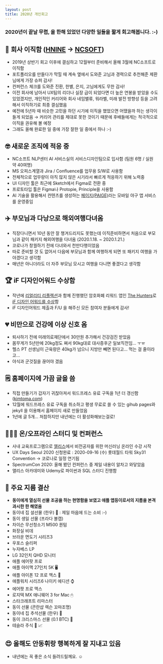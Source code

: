 ```yaml
---
layout: post
title: 2020년 개인회고
---
```


### 2020년이 끝날 무렵, 올 한해 있었던 다양한 일들을 짧게 회고해봅니다. :-)



## 🏢 회사 이직함 ([HNINE](https://hnine.com/) → [NCSOFT](https://kr.ncsoft.com/kr/index.do))

- 2019년 상반기 회고 이후에 결심하고 12월부터 준비해서 올해 3월에 NC소프트로 이직함
- 포트폴리오를 만들다가 막힐 때 계속 옆에서 도와준 고님과 경력으로 추천해준 제환님에게 가장 슈퍼 감사!
- 컨퍼런스 체크를 도와준 진환, 한별, 은지, 고님에게도 무한 감사!
- 이전 회사에 남아서 UX팀의 리더나 실장 급이 되었다면 더 높은 연봉을 받았을 수도 있었겠지만,
  개인적인 커리어와 회사 네임밸류, 워라벨, 미래 발전 방향성 등을 고려해서 이직하기로 최종 결심했음
- 예전에 5년차 때 비슷한 고민을 하던 시기에 이직을 했었으면 어땠을까 하는 생각이 들게 되었음 
  → 커리어 관리를 제대로 못한 것이기 때문에 후배들에게는 적극적으로 이직을 권유해 볼 예정
- 그래도 올해 완료한 일 중에 가장 잘한 일 중에서 하나 :-)



## 🤓 새로운 조직에 적응 중

- NC소프트 NLP센터 AI 서비스실의 서비스디자인팀으로 입사함 (팀원 6명 / 실원 약 40여명)
- MS 오피스계열과 Jira / Confluence를 업무용 S/W로 사용함
- 전체적으로 업무량이 아직 많지 않은 시기라서 빠르게 적응하기 위해 노력중
- UI 디자인 툴은 최근에 Sketch에서 Figma로 전환 중
- 프로토타입 툴은 Figma나 Protopie, Principle을 사용함
- AI 기술을 활용해서 컨텐츠를 생성하는 [페이지(PAIGE)](https://paige.kr.nc.com/)라는 모바일 야구 앱 서비스를 운영중임



## ✈️ 부모님과 다낭으로 해외여행다녀옴

- 직장다니면서 10년 동안 잘 챙겨드리지도 못했는데 이직준비하면서 처음으로 부모님과 같이 패키지 해외여행을 다녀옴 (2020.1.18. ~ 2020.1.21.)
- 코로나가 창궐하기 전에 다녀와서 천만다행이었음
- 따로 준비할 것 도 없어서 다음에 부모님과 함께 여행하게 되면 또 패키지 여행을 가야겠다고 생각함
- 매년은 아니더라도 더 자주 부모님 모시고 여행을 다니면 좋겠다고 생각함



## 🏆 iF 디자인어워드 수상함

- 작년에 [리얼리티 리플렉션](https://www.realityreflection.com/)과 함께 진행했던 암호화폐 리워드 앱인 [The Hunters](https://hnine.com/project/the-hunters-app.html)로 [iF 디자인 어워드를 수상](https://ifworlddesignguide.com/entry/274510-mossland-the-hunters)함
- iF 디자인어워드 제출과 F/U 을 해주신 모든 참여자 분들에게 감사!



## 💔 비만으로 건강에 이상 신호 옴

- 퇴사하기 전에 미래의료재단에서 30만원 추가해서 건강검진 받았음
- 몸무게가 5년만에 20kg정도 쪄서 90kg대로 대사증후군 일보직전임... ㅜㅠ
- 헬스 PT 선생님이 근육량은 40kg가 넘으니 지방만 빼면 된다고... 먹는 걸 줄이라고...
- 야식과 군것질을 끊어야 겠음



## 🗒 **홈페이지에 가끔 글을 씀**

- 직접 만들기가 갑자기 귀찮아져서 워드프레스 유료 구독을 1년 더 갱신함 ([kimtoma.com](https://kimtoma.com))  
- 12월에 워드프레스 유료 구독을 취소하고 평생 무료로 쓸 수 있는 gihub pages와 jekyll 을 이용해서 홈페이지 새로 만들었음
- 1년에 글 5개... 처참하지만 내년에는 더 활성화해보는걸로! 



## 👨🏻‍💻 온/오프라인 스터디 및 컨퍼런스

- 사내 교육프로그램으로 [엘리스](https://ncsoft.elice.io/learn)에서 비전공자를 위한 머신러닝 온라인 수강 시작
- UX Days Seoul 2020 신청완료 : 2020-09-16 (수) 롯데월드 타워 Sky31 Convention → 코로나로 일정 연기됨
- SpectrumCon 2020: 올해 봤던 컨퍼런스 중 제일 내용이 알차고 와닿았음
- 앨리스 아카데미와 Udemy로 파이썬과 SQL 스터디 진행함



## 💸 주요 지름 결산

- **동이에게 열심히 선물 조공을 하는 현명함을 보였고 애플 앱등이로서의 지름을 본격 과시한 한 해였음**
- 동이네 집 설선물 (한우) 🥩 : 제일 마음에 드는 소비 :-)
- 동이 생일 선물 (프라다 볼캡)
- 차이슨 무선청소기 M500 퀀텀 
- 화장실 비데
- 브라운 면도기 시리즈3
- 우포스 슬리퍼
- 누자베스 LP
- LG 32인치 QHD 모니터
- 애플 에어팟 프로 
- 애플 아이맥 27인치 5K 🖥
- 애플 아이폰 12 프로 맥스 📱
- 애플워치 시리즈6 나이키 에디션 ⌚️
- 에어팟 프로 맥스
- 로지텍 MX 애니웨어 3 for Mac 🖱
- 스타크래프트 리마스터
- 동이 선물 (콘란샵 렉슨 꼬마조명)
- 동이네 집 추석선물 (한우) 🥩
- 동이 크리스마스 선물 (0.1 BTC) 🤑
- 테슬라 주식 🥰 📈



## 😍 올해도 안동휘랑 행복하게 잘 지내고 있음

- 내년에는 꼭 좋은 소식 들려드릴께요. ☺️